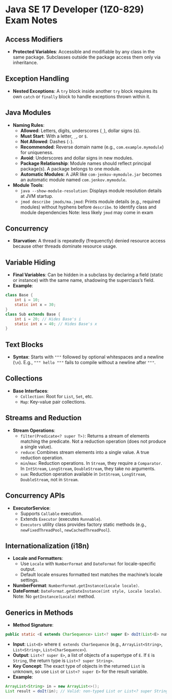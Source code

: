 # Java SE 17 Developer (1Z0-829) Exam Notes

## Access Modifiers
- **Protected Variables**: Accessible and modifiable by any class in the same package. Subclasses outside the package access them only via inheritance.

## Exception Handling
- **Nested Exceptions**: A `try` block inside another `try` block requires its own `catch` or `finally` block to handle exceptions thrown within it.

## Java Modules
- **Naming Rules**:
  - **Allowed**: Letters, digits, underscores (`_`), dollar signs (`$`).
  - **Must Start**: With a letter, `_`, or `$`.
  - **Not Allowed**: Dashes (`-`).
  - **Recommended**: Reverse domain name (e.g., `com.example.mymodule`) for uniqueness.
  - **Avoid**: Underscores and dollar signs in new modules.
  - **Package Relationship**: Module names should reflect principal package(s). A package belongs to one module.
  - **Automatic Modules**: A JAR like `com-jenkov-mymodule.jar` becomes an automatic module named `com.jenkov.mymodule`.
- **Module Tools**:
  - `java --show-module-resolution`: Displays module resolution details at JVM startup.
  - `jmod describe jmods/ma.jmod`: Prints module details (e.g., required modules) without hyphens before `describe`.  to identify class and module dependencies
  Note: less likely `jmod` may come in exam

## Concurrency
- **Starvation**: A thread is repeatedly (frequenctly) denied resource access because other threads dominate resource usage.

## Variable Hiding
- **Final Variables**: Can be hidden in a subclass by declaring a field (static or instance) with the same name, shadowing the superclass’s field.
- **Example**:
```java
class Base {
    int i = 10;
    static int x = 30;
}
class Sub extends Base {
    int i = 20; // Hides Base's i
    static int x = 40; // Hides Base's x
}
```

## Text Blocks
- **Syntax**: Starts with `"""` followed by optional whitespaces and a newline (`\n`). E.g., `""" hello """` fails to compile without a newline after `"""`.

## Collections
- **Base Interfaces**:
  - `Collection`: Root for `List`, `Set`, etc.
  - `Map`: Key-value pair collections.

## Streams and Reduction
- **Stream Operations**:
  - `filter(Predicate<? super T>)`: Returns a stream of elements matching the predicate. Not a reduction operation (does not produce a single value).
  - `reduce`: Combines stream elements into a single value. A true reduction operation.
  - `min`/`max`: Reduction operations. In `Stream`, they require a `Comparator`. In `IntStream`, `LongStream`, `DoubleStream`, they take no arguments.
  - `sum`: Reduction operation available in `IntStream`, `LongStream`, `DoubleStream`, not in `Stream`.

## Concurrency APIs
- **ExecutorService**:
  - Supports `Callable` execution.
  - Extends `Executor` (executes `Runnable`).
  - `Executors` utility class provides factory static methods (e.g., `newFixedThreadPool`, `newCachedThreadPool`).

## Internationalization (i18n)
- **Locale and Formatters**:
  - Use `Locale` with `NumberFormat` and `DateFormat` for locale-specific output.
  - Default locale ensures formatted text matches the machine’s locale settings.
- **NumberFormat**: `NumberFormat.getInstance(Locale locale)`.
- **DateFormat**: `DateFormat.getDateInstance(int style, Locale locale)`. Note: No `getInstance(Locale)` method.

## Generics in Methods
- **Method Signature**:
```java
public static <E extends CharSequence> List<? super E> doIt(List<E> nums)
```
- **Input**: `List<E>` where `E extends CharSequence` (e.g., `ArrayList<String>`, `List<String>`, `List<CharSequence>`).
- **Output**: `List<? super E>`, a list of objects of a supertype of `E`. If `E` is `String`, the return type is `List<? super String>`.
- **Key Concept**: The exact type of objects in the returned `List` is unknown, so use `List` or `List<? super E>` for the result variable.
- **Example**:
```java
ArrayList<String> in = new ArrayList<>();
List result = doIt(in); // Valid: non-typed List or List<? super String>
```
